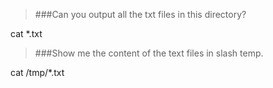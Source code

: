 >###Can you output all the txt files in this directory?

cat *.txt

>###Show me the content of the text files in slash temp.

cat /tmp/*.txt
